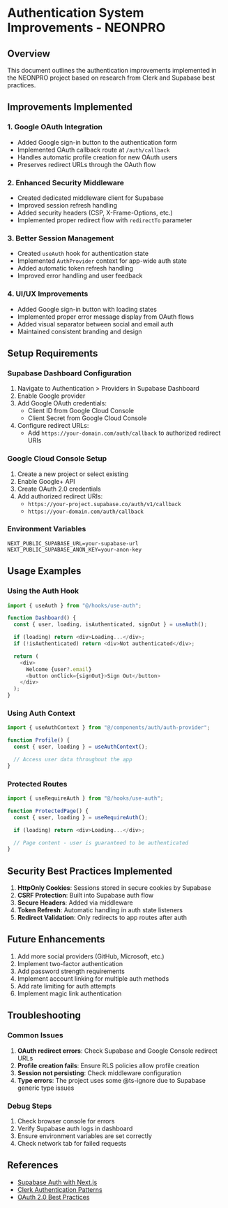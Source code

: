 # Authentication System Improvements - NEONPRO

## Overview

This document outlines the authentication improvements implemented in the NEONPRO project based on research from Clerk and Supabase best practices.

## Improvements Implemented

### 1. Google OAuth Integration

- Added Google sign-in button to the authentication form
- Implemented OAuth callback route at `/auth/callback`
- Handles automatic profile creation for new OAuth users
- Preserves redirect URLs through the OAuth flow

### 2. Enhanced Security Middleware

- Created dedicated middleware client for Supabase
- Improved session refresh handling
- Added security headers (CSP, X-Frame-Options, etc.)
- Implemented proper redirect flow with `redirectTo` parameter

### 3. Better Session Management

- Created `useAuth` hook for authentication state
- Implemented `AuthProvider` context for app-wide auth state
- Added automatic token refresh handling
- Improved error handling and user feedback

### 4. UI/UX Improvements

- Added Google sign-in button with loading states
- Implemented proper error message display from OAuth flows
- Added visual separator between social and email auth
- Maintained consistent branding and design

## Setup Requirements

### Supabase Dashboard Configuration

1. Navigate to Authentication > Providers in Supabase Dashboard
2. Enable Google provider
3. Add Google OAuth credentials:
   - Client ID from Google Cloud Console
   - Client Secret from Google Cloud Console
4. Configure redirect URLs:
   - Add `https://your-domain.com/auth/callback` to authorized redirect URIs

### Google Cloud Console Setup

1. Create a new project or select existing
2. Enable Google+ API
3. Create OAuth 2.0 credentials
4. Add authorized redirect URIs:
   - `https://your-project.supabase.co/auth/v1/callback`
   - `https://your-domain.com/auth/callback`

### Environment Variables

```env
NEXT_PUBLIC_SUPABASE_URL=your-supabase-url
NEXT_PUBLIC_SUPABASE_ANON_KEY=your-anon-key
```

## Usage Examples

### Using the Auth Hook

```typescript
import { useAuth } from "@/hooks/use-auth";

function Dashboard() {
  const { user, loading, isAuthenticated, signOut } = useAuth();

  if (loading) return <div>Loading...</div>;
  if (!isAuthenticated) return <div>Not authenticated</div>;

  return (
    <div>
      Welcome {user?.email}
      <button onClick={signOut}>Sign Out</button>
    </div>
  );
}
```

### Using Auth Context

```typescript
import { useAuthContext } from "@/components/auth/auth-provider";

function Profile() {
  const { user, loading } = useAuthContext();

  // Access user data throughout the app
}
```

### Protected Routes

```typescript
import { useRequireAuth } from "@/hooks/use-auth";

function ProtectedPage() {
  const { user, loading } = useRequireAuth();

  if (loading) return <div>Loading...</div>;

  // Page content - user is guaranteed to be authenticated
}
```

## Security Best Practices Implemented

1. **HttpOnly Cookies**: Sessions stored in secure cookies by Supabase
2. **CSRF Protection**: Built into Supabase auth flow
3. **Secure Headers**: Added via middleware
4. **Token Refresh**: Automatic handling in auth state listeners
5. **Redirect Validation**: Only redirects to app routes after auth

## Future Enhancements

1. Add more social providers (GitHub, Microsoft, etc.)
2. Implement two-factor authentication
3. Add password strength requirements
4. Implement account linking for multiple auth methods
5. Add rate limiting for auth attempts
6. Implement magic link authentication

## Troubleshooting

### Common Issues

1. **OAuth redirect errors**: Check Supabase and Google Console redirect URLs
2. **Profile creation fails**: Ensure RLS policies allow profile creation
3. **Session not persisting**: Check middleware configuration
4. **Type errors**: The project uses some @ts-ignore due to Supabase generic type issues

### Debug Steps

1. Check browser console for errors
2. Verify Supabase auth logs in dashboard
3. Ensure environment variables are set correctly
4. Check network tab for failed requests

## References

- [Supabase Auth with Next.js](https://supabase.com/docs/guides/auth/auth-helpers/nextjs)
- [Clerk Authentication Patterns](https://clerk.com/docs)
- [OAuth 2.0 Best Practices](https://datatracker.ietf.org/doc/html/draft-ietf-oauth-security-topics)
